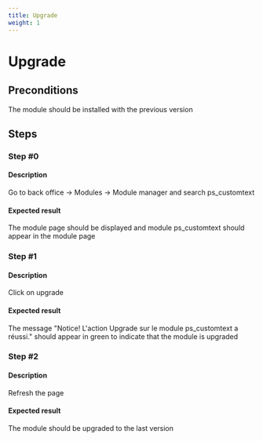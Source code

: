 ```yaml
---
title: Upgrade
weight: 1
---
```


# Upgrade

## Preconditions

The module should be installed with the previous version
## Steps
### Step #0
#### Description
Go to back office -> Modules -> Module manager and search ps_customtext


#### Expected result
The module page should be displayed and module ps_customtext should appear in the module page
### Step #1
#### Description
Click on upgrade
#### Expected result
The message "Notice!
L'action Upgrade sur le module ps_customtext a réussi." should appear in green to indicate that the module is upgraded
### Step #2
#### Description
Refresh the page
#### Expected result
The module should be upgraded to the last version
